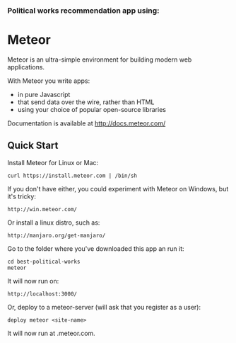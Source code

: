 ### Political works recommendation app using: 

# Meteor

Meteor is an ultra-simple environment for building modern web
applications.

With Meteor you write apps:

* in pure Javascript
* that send data over the wire, rather than HTML
* using your choice of popular open-source libraries

Documentation is available at http://docs.meteor.com/

## Quick Start

Install Meteor for Linux or Mac:

    curl https://install.meteor.com | /bin/sh

If you don't have either, you could experiment with Meteor on Windows, but it's tricky:

    http://win.meteor.com/

Or install a linux distro, such as:

    http://manjaro.org/get-manjaro/

Go to the folder where you've downloaded this app an run it:

    cd best-political-works
    meteor

It will now run on:

    http://localhost:3000/

Or, deploy to a meteor-server (will ask that you register as a user):

    deploy meteor <site-name>

It will now run at <your-choosen-name>.meteor.com.

